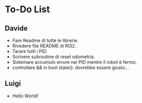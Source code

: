 # To-Do List

## Davide
-	Fare Readme di tutte le librerie.
-	Rivedere file README di RI32.
-	Tarare tutti i PID.
-	Scrivere subroutine di reset odometria.
-	Sistemare accumulo errore nei PID mentre il robot è fermo.
-	controllare && in bool state(): dovrebbe essere giusto...

## Luigi
-	Hello World!
